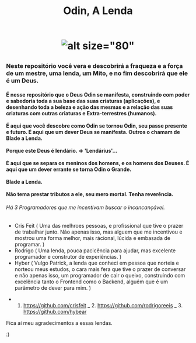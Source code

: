<h1 align="center">
 Odin, A Lenda
 <br><br>
 
![alt size="80"](https://cdn.mensagenscomamor.com/content/images/m000480941.jpg?v=1&w=350&h=200)
 
 </h1>

<h3>
Neste repositório você vera e descobrirá a fraqueza e a força de um mestre,
uma lenda, um Mito, e no fim descobrirá que ele é um Deus.
</h3>
<h4>
É nesse repositório que o Deus Odin se manifesta, construindo com poder e sabedoria
toda a sua base das suas criaturas (aplicações), e desenhando toda a beleza e ação
das mesmas e a relação das suas criaturas com outras criaturas e Extra-terrestres (humanos).
<br><br>
É aqui que você descobre como Odin se tornou Odin, seu passe presente e futuro. 
É aqui que um dever Deus se manifesta. 
Outros o chamam de Blade a Lenda.
<br><br>
Porque este Deus é lendário. => 'Lendárius'...
<br><br>
É aqui que se separa os meninos dos homens, e os homens dos Deuses.
É aqui que um dever errante se torna Odin o Grande.
<br><br>
Blade a Lenda.
<br><br>
Não tema prestar tributos a ele, seu mero mortal. Tenha reverência.
</h4>

###### Há 3 Programadores que me incentivam buscar o incancançável.
* Cris Feit ( Uma das melhroes pessoas, e profissional que tive o prazer de trabalhar junto. Não apenas isso, mas alguem que me incentivou e mostrou uma forma melhor, mais rácional, lúcida e embasada de programar. )
* Rodrigo ( Uma lenda, pouca pacicência para ajudar, mas excelente programador e construtor de experiências. )
* Hyber ( Vulgo Patrick, a lenda que conheci em pessoa que norteia e norteou meus estudos, o cara mais fera que tive o prazer de conversar e não apenas isso, um programador de cair o queixo, construindo com excelência tanto o Frontend como o Backend, alguém que é um parâmetro de dever para mim. )

- 1. https://github.com/crisfeit
_ 2. https://github.com/rodrigoreeis
_ 3. https://github.com/hybear

Fica aí meu agradecimentos a essas lendas.

:)
